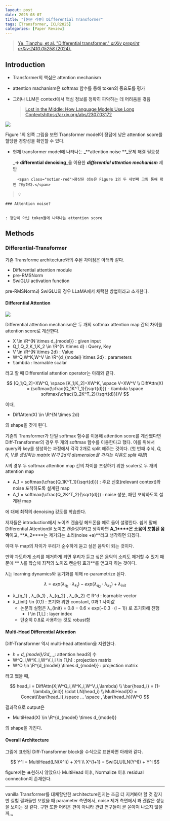 ```yaml
---
layout: post
date: 2025-08-07
title: "[논문 리뷰] Differential Transformer"
tags: [Transformer, ICLR2025]
categories: [Paper Review]
---
```


> [Ye, Tianzhu, et al. "Differential transformer." ](https://arxiv.org/abs/2410.05258)[_arXiv preprint arXiv:2410.05258_](https://arxiv.org/abs/2410.05258)[ (2024).](https://arxiv.org/abs/2410.05258)



## Introduction

- Transformer의 핵심은 attention mechanism
- attention machanism은 softmax 함수를 통해 token의 중요도를 평가
- 그러나 LLM은 context에서 핵심 정보를 정확히 파악하는 데 어려움을 겪음

	> [Lost in the Middle: How Language Models Use Long Contextshttps://arxiv.org/abs/2307.03172](https://arxiv.org/abs/2307.03172)


![](https://prod-files-secure.s3.us-west-2.amazonaws.com/542b861c-36a8-4051-84e5-8804b6728dba/9083ea56-691a-4752-ae26-47f403431ac8/image.png?X-Amz-Algorithm=AWS4-HMAC-SHA256&X-Amz-Content-Sha256=UNSIGNED-PAYLOAD&X-Amz-Credential=ASIAZI2LB466WX7P63QO%2F20250913%2Fus-west-2%2Fs3%2Faws4_request&X-Amz-Date=20250913T210103Z&X-Amz-Expires=3600&X-Amz-Security-Token=IQoJb3JpZ2luX2VjENX%2F%2F%2F%2F%2F%2F%2F%2F%2F%2FwEaCXVzLXdlc3QtMiJIMEYCIQDZY6t0mUJbpE95KVNTf67LGDONwXruywLl49SL8ie9gQIhAIXE0CjzK46lbyUGARWZuV6ywfDAIuvWAL%2BdlZY7PcxCKv8DCE0QABoMNjM3NDIzMTgzODA1IgwxkM8mVD3ZX%2Fw2Booq3AOuUpwVUEIKcWEz%2BjWg9ubw%2Bco2S6b%2BFa5qcC%2BRcELrhf%2FyVrRN4yQ9CPuvNjdAyt%2FT6jzsQ%2FC2r89yzwOKvdKIj6f8X6UjR%2BsiNY8O6IqgR5VBN5M9W6HZBv9RhQGByWGuTiydNyYwNkFJ5MG2vnnMDn4BMT7%2B62iDagV6gYmaaDhrkE3Okge9cPxGL1R3zs%2Bs6PANqc4Hzyj35uPrJJGGRchkEC5%2Btj26hOgjSPQ4NWHU%2BGBklH1syrEMW2Ay38%2B8F%2FZOA1KJ%2Bp0Ci9LjWfPH5xqffvIy%2F8zAT5pGmIgkIDxbT3y85Hbwih1hvaa9MRa%2BcGYk0HjIDU4DMATLHN45F0oIaDt4hH%2FYyrxHKvDV81el8SFX7RHedZ%2Bk427NBNzmKcGTJUnESC68mxWV7UMsKaLgJFDxLudh5zt%2FlkLw51SKTmZQFunt4P1FlIXgXFAqkZubkkqzuwNdEooKNrxhpUnCHd7bpPtwbjE7DYrwW3RbFvBewgIJow10TwNbVAfHaXtxfgaTpO9e%2B%2FCPeeOeXMIsf4jmkNWFqLbLnxMnyMzaZQG9%2BNBgiypoh27rUTLyGVwNkj3NNSV0eYCAxtd1IwmSFXLHNcEbrNMJIEkg8myyVNSlC94SsTV4ojCMo5fGBjqkAZoD%2BXg1eqgYjdcAbFAKQ4bkOTDQrWvbggl4g3WCTlTUWNiISaQUIhMa6oAKJuZxCNSqbbsG4%2F9NPiDYUKKJMmZSv7qCgpiy6uQjS%2Fo%2Bxyp0stUA6R%2BKOjm7C6Bc7YIXhcjG0PlZ%2FZFy0jmz5jaNaEcxf%2FzybUF58gb18i0oeUlyKjCMF%2FZ3ODAsrOeWehfUCqpJiOPrwAIO71m4ifEGK1Fe9nAW&X-Amz-Signature=8f14a64cf7197d0e5ab85b2eeae45bd6edbb27fc430dff2c5944e66547e9740a&X-Amz-SignedHeaders=host&x-amz-checksum-mode=ENABLED&x-id=GetObject)


Figure 1의 왼쪽 그림을 보면 Transformer model이 정답에 낮은 attention score를 할당한 경향성을 확인할 수 있다.

- 현재 transformer model에 나타나는 _**attention noise **_문제 해결 필요성

	_**→ differential denoising**_을 이용한 _**differential attention mechanism**_ 제안


		<span class="notion-red">향상된 성능은 Figure 1의 두 세번째 그림 통해 확인 가능하다.</span>


> 💡 


	### Attention noise?


	: 정답이 아닌 token들에 나타나는 attention score



## Methods



### Differential-Transformer


기존 Transforme architecture와의 주된 차이점은 아래와 같다.

- Differential attention module
- pre-RMSNorm
- SwiGLU activation function

pre-RMSNorm과 SwiGLU의 경우 LLaMA에서 채택한 방법이라고 소개한다.



#### Differential Attention


![](https://prod-files-secure.s3.us-west-2.amazonaws.com/542b861c-36a8-4051-84e5-8804b6728dba/116d70b2-1963-4810-9167-f4c7d8a06e8f/image.png?X-Amz-Algorithm=AWS4-HMAC-SHA256&X-Amz-Content-Sha256=UNSIGNED-PAYLOAD&X-Amz-Credential=ASIAZI2LB466WX7P63QO%2F20250913%2Fus-west-2%2Fs3%2Faws4_request&X-Amz-Date=20250913T210103Z&X-Amz-Expires=3600&X-Amz-Security-Token=IQoJb3JpZ2luX2VjENX%2F%2F%2F%2F%2F%2F%2F%2F%2F%2FwEaCXVzLXdlc3QtMiJIMEYCIQDZY6t0mUJbpE95KVNTf67LGDONwXruywLl49SL8ie9gQIhAIXE0CjzK46lbyUGARWZuV6ywfDAIuvWAL%2BdlZY7PcxCKv8DCE0QABoMNjM3NDIzMTgzODA1IgwxkM8mVD3ZX%2Fw2Booq3AOuUpwVUEIKcWEz%2BjWg9ubw%2Bco2S6b%2BFa5qcC%2BRcELrhf%2FyVrRN4yQ9CPuvNjdAyt%2FT6jzsQ%2FC2r89yzwOKvdKIj6f8X6UjR%2BsiNY8O6IqgR5VBN5M9W6HZBv9RhQGByWGuTiydNyYwNkFJ5MG2vnnMDn4BMT7%2B62iDagV6gYmaaDhrkE3Okge9cPxGL1R3zs%2Bs6PANqc4Hzyj35uPrJJGGRchkEC5%2Btj26hOgjSPQ4NWHU%2BGBklH1syrEMW2Ay38%2B8F%2FZOA1KJ%2Bp0Ci9LjWfPH5xqffvIy%2F8zAT5pGmIgkIDxbT3y85Hbwih1hvaa9MRa%2BcGYk0HjIDU4DMATLHN45F0oIaDt4hH%2FYyrxHKvDV81el8SFX7RHedZ%2Bk427NBNzmKcGTJUnESC68mxWV7UMsKaLgJFDxLudh5zt%2FlkLw51SKTmZQFunt4P1FlIXgXFAqkZubkkqzuwNdEooKNrxhpUnCHd7bpPtwbjE7DYrwW3RbFvBewgIJow10TwNbVAfHaXtxfgaTpO9e%2B%2FCPeeOeXMIsf4jmkNWFqLbLnxMnyMzaZQG9%2BNBgiypoh27rUTLyGVwNkj3NNSV0eYCAxtd1IwmSFXLHNcEbrNMJIEkg8myyVNSlC94SsTV4ojCMo5fGBjqkAZoD%2BXg1eqgYjdcAbFAKQ4bkOTDQrWvbggl4g3WCTlTUWNiISaQUIhMa6oAKJuZxCNSqbbsG4%2F9NPiDYUKKJMmZSv7qCgpiy6uQjS%2Fo%2Bxyp0stUA6R%2BKOjm7C6Bc7YIXhcjG0PlZ%2FZFy0jmz5jaNaEcxf%2FzybUF58gb18i0oeUlyKjCMF%2FZ3ODAsrOeWehfUCqpJiOPrwAIO71m4ifEGK1Fe9nAW&X-Amz-Signature=8f1fb1a6ace16bc7238a34e1e5f72c453ea719fa555fef1bf3990004aac9b816&X-Amz-SignedHeaders=host&x-amz-checksum-mode=ENABLED&x-id=GetObject)


Differential attention mechanism은 두 개의 softmax attention map 간의 차이를 attention score로 계산한다.

- X \in \R^{N \times d\_{model}} : given input
- Q\_1,Q\_2,K\_1,K\_2 \in \R^{N \times d} : Query, Key
- V \in \R^{N \times 2d} : Value
- W^Q,W^K,W^V \in \R^{d\_{model} \times 2d} : parameters
- \lambda : learnable scalar

라고 할 때 Differential attention operator는 아래와 같다.


$$
[Q_1;Q_2]=XW^Q, \space [K_1;K_2]=XW^K, \space V=XW^V \\
DiffAttn(X) = (softmax(\cfrac{Q_1K^T_1}{\sqrt{d}}) - \lambda \space softmax(\cfrac{Q_2K^T_2}{\sqrt{d}}))V
$$


이때,

- DiffAtten(X) \in \R^{N \times 2d}

의 shape을 갖게 된다.


기존의 Transformer가 단일 softmax 함수를 이용해 attention score를 계산했다면 Diff-Transformer의 경우 두 개의 softmax 함수를 이용한다고 했다. 이를 위해서 query와 key를 생성하는 과정에서 각각 2개로 split 해주는 것이다. <span class="notion-red">(첫 번째 수식, </span><span class="notion-red">_Q, K, V를 생성하는 matrix W가 2d의 dismension을 가지는 이유도 split 때문_</span><span class="notion-red">)</span>


 λ의 경우 두 softmax attention map 간의 차이를 조정하기 위한 scaler로 두 개의 attention map

- A\_1 = softmax(\cfrac{Q\_1K^T\_1}{\sqrt{d}}) : 주요 신호(relevant context)와 noise 포착하도록 설계된 map
- A\_1 = softmax(\cfrac{Q\_2K^T\_2}{\sqrt{d}}) : noise 성분, 패턴 포착하도록 설계된 map 

에 대해 최적의 denoising 강도를 학습한다.


저자들은 introduction에서 노이즈 캔슬링 헤드폰을 예로 들어 설명한다. 쉽게 말해 Differential Attention을 노이즈 캔슬링이라고 생각하면 **A\_1****은 소음이 포함된 음악**이고, **A\_2****는 제거되는 소리(noise +a)**라고 생각하면 되겠다. 


이때 두 map의 차이가 우리가 순수하게 듣고 싶은 음악이 되는 것이다. 


만약 과도하게 소리를 제거하게 되면 우리가 듣고 싶은 음악의 소리도 제거할 수 있기 때문에 ** λ를 학습해 최적의 노이즈 캔슬링 효과**를 얻고자 하는 것이다.


λ는 learning dynamics와 동기화를 위해 re-parametrize 된다.


$$
\lambda = exp(\lambda_{q_1} \cdot \lambda_{k_1}) - exp(\lambda_{q_2} \cdot \lambda_{k_2}) + \lambda_{init}
$$

- λ\_{q\_1} , λ\_{k\_1} , λ\_{q\_2} , λ\_{k\_2} ∈ R^d : learnable vector
- λ\_{init} \in (0,1) : 초기화 위한 constant, 0과 1 사이값
	- 논문의 실험은 λ\_{init} = 0.8 − 0.6 × exp(−0.3 · (l − 1)) 로 초기화해 진행
		- l \in [1,L] : layer index
	- 단순히 0.8로 사용하는 것도 robust함


#### **Multi-Head Differential Attention**


Diff-Transformer 역시 multi-head attention을 지원한다.

- _h = d\_{model}/2d__ _: attention head의 수
- W^Q\_i,W^K\_i,W^V\_i,i \in [1,h] : projection matrix
- W^O \in \R^{d\_{model} \times d\_{model}} : projection matrix

라고 했을 때,


$$
head_i = DiffAttn(X;W^Q_i,W^K_i,W^V_i,\lambda) \\
\bar{head_i} = (1-\lambda_{init}) \cdot LN(head_i) \\
MultiHead(X) = Concat(\bar{head_i},\space ... \space , \bar{head_h})W^O
$$


결과적으로 output은

- MultiHead(X) \in \R^{d\_{model} \times d\_{model}}

의 shape을 가진다.



#### Overall Architecture


그림에 표현된 Diff-Transformer block을 수식으로 표현하면 아래와 같다.


$$
Y^l = MultiHead(LN(X^l)) + X^l \\
X^{l+1} = SwiGLU(LN(Y^l)) + Y^l
$$


figure에는 표현하지 않았으나 MultiHead 이후, Normalize 이후 residual connection이 존재한다.


---


vanilla Transformer를 대체할만한 architecture인지는 조금 더 지켜봐야 할 것 같지만 실험 결과들만 보았을 때 parameter 측면에서, noise 제거 측면에서 꽤 괜찮은 성능을 보이는 것 같다. 구현 또한 어려운 편이 아니라 관련 연구들이 곧 쏟아져 나오지 않을까,,,


